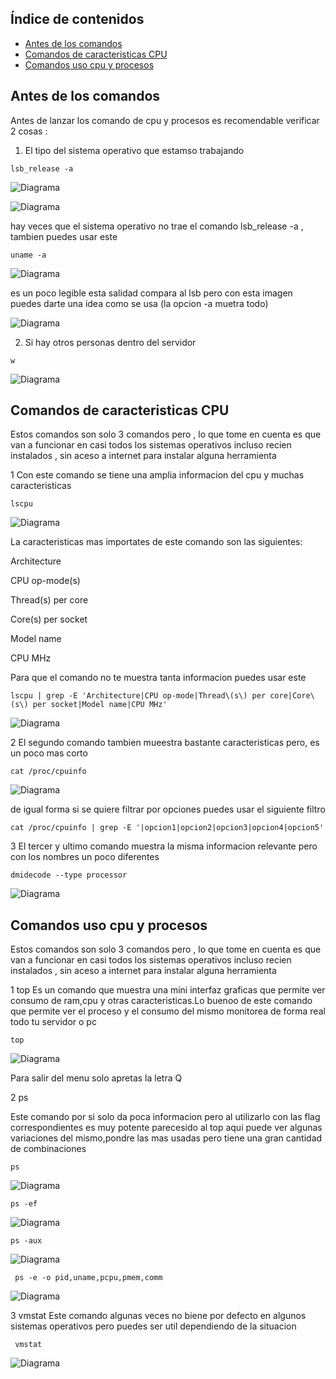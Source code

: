 ## Índice de contenidos
* [Antes de los comandos](#item1)
* [Comandos de caracteristicas CPU](#item2)
* [Comandos uso cpu y procesos](#item3)



<a name="item1"></a>
## Antes de los comandos
Antes de lanzar los comando de cpu y procesos es recomendable verificar 2 cosas :

1) El tipo del sistema operativo que estamso trabajando
```
lsb_release -a
```

![Diagrama](https://github.com/Andherson333333/Linux/blob/main/cpu-informacion-procesos/imagenes/cpu-1.JPG)

![Diagrama](https://github.com/Andherson333333/Linux/blob/main/cpu-informacion-procesos/imagenes/cpu-2.JPG)


hay veces que el sistema operativo no trae el comando lsb_release -a , tambien puedes usar este

```
uname -a
```

![Diagrama](https://github.com/Andherson333333/Linux/blob/main/cpu-informacion-procesos/imagenes/cpu-3.2.JPG)

es un poco legible esta salidad compara al lsb pero con esta imagen puedes darte una idea como se usa (la opcion -a muetra todo)

![Diagrama](https://github.com/Andherson333333/Linux/blob/main/cpu-informacion-procesos/imagenes/cpu-4.JPG)


2) Si hay otros personas dentro del servidor 

```
w
```
![Diagrama](https://github.com/Andherson333333/Linux/blob/main/cpu-informacion-procesos/imagenes/cpu5.JPG)

<a name="item2"></a>
## Comandos de caracteristicas CPU
Estos comandos son solo 3 comandos pero , lo que tome en cuenta es que van a funcionar en casi todos los sistemas operativos incluso recien instalados , sin aceso a internet para instalar alguna herramienta


1 
Con este comando se tiene una amplia informacion del cpu y muchas caracteristicas
```
lscpu
```
![Diagrama](https://github.com/Andherson333333/Linux/blob/main/cpu-informacion-procesos/imagenes/cpu5.3.JPG)

La caracteristicas mas importates de este comando son las siguientes:

Architecture

CPU op-mode(s)

Thread(s) per core

Core(s) per socket

Model name

CPU MHz

Para que el comando no te muestra tanta informacion puedes usar este
```
lscpu | grep -E 'Architecture|CPU op-mode|Thread\(s\) per core|Core\(s\) per socket|Model name|CPU MHz'
```
![Diagrama](https://github.com/Andherson333333/Linux/blob/main/cpu-informacion-procesos/imagenes/cpu5.1.JPG)


2 El segundo comando tambien mueestra bastante caracteristicas pero, es un poco mas corto

```
cat /proc/cpuinfo
```

![Diagrama](https://github.com/Andherson333333/Linux/blob/main/cpu-informacion-procesos/imagenes/cpu-6.JPG)

de igual forma si se quiere filtrar por opciones puedes usar el siguiente filtro

```
cat /proc/cpuinfo | grep -E '|opcion1|opcion2|opcion3|opcion4|opcion5'
```

3 El tercer y ultimo comando muestra la misma informacion relevante pero con los nombres un poco diferentes

```
dmidecode --type processor
```

![Diagrama](https://github.com/Andherson333333/Linux/blob/main/cpu-informacion-procesos/imagenes/cpu-7.JPG)

<a name="item3"></a>
## Comandos uso cpu y procesos
Estos comandos son solo 3 comandos pero , lo que tome en cuenta es que van a funcionar en casi todos los sistemas operativos incluso recien instalados , sin aceso a internet para instalar alguna herramienta

1 top
Es un comando que muestra una mini interfaz graficas que permite ver consumo de ram,cpu y otras caracteristicas.Lo buenoo de este comando que permite ver el proceso y el consumo del mismo monitorea de forma real todo tu servidor o pc

```
top
```

![Diagrama](https://github.com/Andherson333333/Linux/blob/main/cpu-informacion-procesos/imagenes/cpu8.JPG)

Para salir del menu solo apretas la letra Q

2 ps

Este comando por si solo da poca informacion pero al utilizarlo con las flag correspondientes es muy potente parecesido al top
aqui puede ver algunas variaciones del mismo,pondre las mas usadas pero tiene una gran cantidad de combinaciones

```
ps
```
![Diagrama](https://github.com/Andherson333333/Linux/blob/main/cpu-informacion-procesos/imagenes/cpu8.1.JPG)
```
ps -ef
```
![Diagrama](https://github.com/Andherson333333/Linux/blob/main/cpu-informacion-procesos/imagenes/cpu8.2.JPG)
```
ps -aux
```
![Diagrama](https://github.com/Andherson333333/Linux/blob/main/cpu-informacion-procesos/imagenes/cpu8.3.JPG)
```
 ps -e -o pid,uname,pcpu,pmem,comm
```
![Diagrama](https://github.com/Andherson333333/Linux/blob/main/cpu-informacion-procesos/imagenes/cpu8.4.JPG)


3 vmstat
Este comando algunas veces no biene por defecto en algunos sistemas operativos pero puedes ser util dependiendo de la situacion
```
 vmstat
```
![Diagrama](https://github.com/Andherson333333/Linux/blob/main/cpu-informacion-procesos/imagenes/cpu9.JPG)

 

